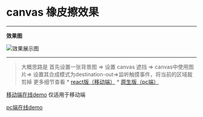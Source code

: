 
# canvas 橡皮擦效果
---

**效果图** 

![效果展示图](./public/static/images/153767988119261.gif)

---

> 大概思路是 首先设置一张背景图 => 设置 canvas 遮挡 => canvas中使用图片=> 设置其合成模式为destination-out=>监听触摸事件，将当前的区域裁剪掉
更多细节查看
    * [react版（移动端）](./src/page/home/home.jsx)
    * [原生版（pc端）](./public/pc_demo/index.js)

[移动端在线demo](https://maocanhua.cn/simple/index.html) 仅适用于移动端

[pc端在线demo](https://maocanhua.cn/simple/pc_demo/index.html)